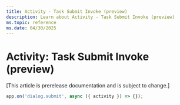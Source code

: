 ```yaml
---
title: Activity - Task Submit Invoke (preview)
description: Learn about Activity - Task Submit Invoke (preview)
ms.topic: reference
ms.date: 04/30/2025
---
```


# Activity: Task Submit Invoke (preview)

[This article is prerelease documentation and is subject to change.]

```typescript
app.on('dialog.submit', async ({ activity }) => {});
```